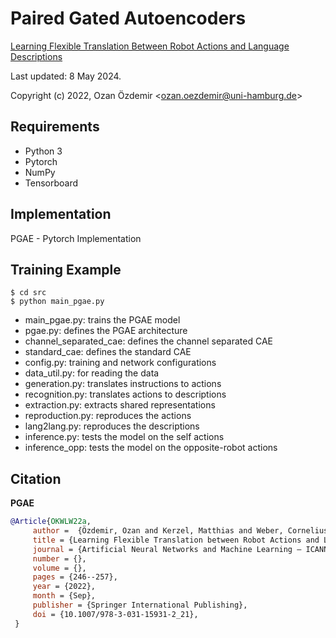 # Paired Gated Autoencoders

[Learning Flexible Translation Between Robot Actions and Language Descriptions](https://link.springer.com/chapter/10.1007/978-3-031-15931-2_21)

Last updated: 8 May 2024.

Copyright (c) 2022, Ozan Özdemir <<ozan.oezdemir@uni-hamburg.de>>

## Requirements
- Python 3
- Pytorch
- NumPy
- Tensorboard

## Implementation
PGAE - Pytorch Implementation

## Training Example
```
$ cd src
$ python main_pgae.py
```
- main_pgae.py: trains the PGAE model
- pgae.py: defines the PGAE architecture
- channel_separated_cae: defines the channel separated CAE
- standard_cae: defines the standard CAE
- config.py: training and network configurations
- data_util.py: for reading the data
- generation.py: translates instructions to actions
- recognition.py: translates actions to descriptions
- extraction.py: extracts shared representations
- reproduction.py: reproduces the actions
- lang2lang.py: reproduces the descriptions
- inference.py: tests the model on the self actions
- inference_opp: tests the model on the opposite-robot actions

## Citation

**PGAE**
```bibtex
@Article{OKWLW22a, 
 	 author =  {Özdemir, Ozan and Kerzel, Matthias and Weber, Cornelius and Lee, Jae Hee and Wermter, Stefan},  
 	 title = {Learning Flexible Translation between Robot Actions and Language Descriptions}, 
 	 journal = {Artificial Neural Networks and Machine Learning – ICANN 2022},
 	 number = {},
 	 volume = {},
 	 pages = {246--257},
 	 year = {2022},
 	 month = {Sep},
 	 publisher = {Springer International Publishing},
 	 doi = {10.1007/978-3-031-15931-2_21}, 
 }
```
